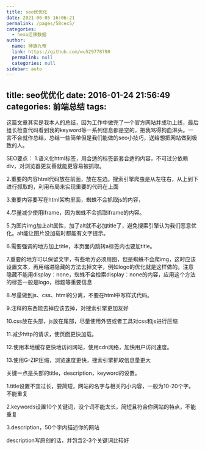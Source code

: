 ```yaml
---
title: seo优优化
date: 2021-06-05 16:06:21
permalink: /pages/58cec5/
categories: 
  - hexo迁移数据
author: 
  name: 神族九帝
  link: https://github.com/wu529778790
  permalink: null
  categories: null
sidebar: auto
---
```

title: seo优优化
date: 2016-01-24 21:56:49
categories: 前端总结
tags:
---


这篇文章其实是我本人的总结，因为工作中做完了一个官方网站并成功上线，最后组长检查代码看到我的keyword等一系列信息都是空的，把我骂得狗血淋头。一言不合就作总结，总结一些简单但是我们能做的seo小技巧，送给想把网站做到极致的人。
<!-- more -->



SEO要点：
1.语义化html标签，用合适的标签嵌套合适的内容，不可过分依赖div，对浏览器更友善就能更容易被抓取。


2.重要的内容html代码放在前面，放在左边。搜索引擎爬虫是从左往右，从上到下进行抓取的，利用布局来实现重要的代码在上面


3.重要内容要写在html架构里面，蜘蛛不会抓取js的内容，


4.尽量减少使用iframe，因为蜘蛛不会抓取iframe的内容。


5.为图片img加上alt属性，加了alt就不必加title了，避免搜索引擎认为我们恶意优化。alt能让图片没加载时都能有文字提示。


6.需要强调的地方加上title，本页面内跳转a标签内也要加title。


7.重要的地方可以保留文字，有些地方必须用图，但是蜘蛛不会爬img，这时应该设置文本，再用缩进隐藏的方法去掉文字，例如logo的优化就是这样做的。注意隐藏不能用display：none，蜘蛛不会检索display：none的内容，应用这个方法的标签一般是logo，标题等重要信息


8.尽量做到js、css、html的分离，不要在html中写样式代码。


9.注释的东西能去掉应该去掉，对搜索引擎更加友好


10.css放在头部，js放在尾部，尽量使用外链或者工具对css和js进行压缩


11.减少http的请求，使页面更快加载。


12.使用本地缓存更快地访问网站，使用cdn网络，加快用户访问速度。


13.使用G-ZIP压缩，浏览速度更快，搜索引擎抓取信息量更大

关键一点是头部的title，description，keyword的设置。


1.title设置不宜过长，要简短，网站的名字与相关的小内容，一般为10-20个字。不能重复


2.keywords设置10个关键词，没个词不能太长，简短且符合你网站的特点，不能重复


3.description，50个字内描述你的网站

description写原创的话，并包含2-3个关键词比较好